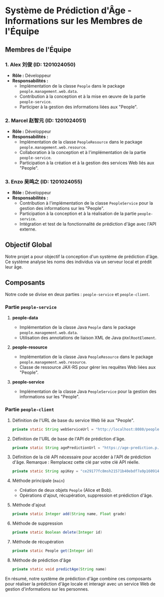 # Système de Prédiction d'Âge - Informations sur les Membres de l'Équipe

## Membres de l'Équipe

### 1. Alex 刘俊 (ID: 1201024050)
   - **Rôle :** Développeur
   - **Responsabilités :**
     - Implémentation de la classe `People` dans le package `people.management.web.data`.
     - Contribution à la conception et à la mise en œuvre de la partie `people-service`.
     - Participer à la gestion des informations liées aux "People".

### 2. Marcel 赵智元 (ID: 1201024051)
   - **Rôle :** Développeur
   - **Responsabilités :**
     - Implémentation de la classe `PeopleResource` dans le package `people.management.web.resource`.
     - Collaboration à la conception et à l'implémentation de la partie `people-service`.
     - Participation à la création et à la gestion des services Web liés aux "People".

### 3. Enzo 吴鸣之 (ID: 1201024055)
   - **Rôle :** Développeur
   - **Responsabilités :**
     - Contribution à l'implémentation de la classe `PeopleService` pour la gestion des informations sur les "People".
     - Participation à la conception et à la réalisation de la partie `people-service`.
     - Intégration et test de la fonctionnalité de prédiction d'âge avec l'API externe.

## Objectif Global
Notre projet a pour objectif la conception d'un système de prédiction d'âge. Ce système analyse les noms des individus via un serveur local et prédit leur âge.

## Composants
Notre code se divise en deux parties : `people-service` et `people-client`.

### Partie `people-service`
1. **people-data**
   - Implémentation de la classe Java `People` dans le package `people.management.web.data`.
   - Utilisation des annotations de liaison XML de Java `@XmlRootElement`.

2. **people-resource**
   - Implémentation de la classe Java `PeopleResource` dans le package `people.management.web.resource`.
   - Classe de ressource JAX-RS pour gérer les requêtes Web liées aux "People".

3. **people-service**
   - Implémentation de la classe Java `PeopleService` pour la gestion des informations sur les "People".

### Partie `people-client`
1. Définition de l'URL de base du service Web lié aux "People".
   ```java
   private static String webServiceUrl = "http://localhost:8080/people.management.web/api/peoples";
   ```

2. Définition de l'URL de base de l'API de prédiction d'âge.
   ```java
   private static String agePredictionUrl = "https://age-prediction.p.rapidapi.com/";
   ```

3. Définition de la clé API nécessaire pour accéder à l'API de prédiction d'âge. Remarque : Remplacez cette clé par votre clé API réelle.
   ```java
   private static String apiKey = "ce29177fc8msh21571b40ebdf7a9p160914jsna39882ebc4c6";
   ```

4. Méthode principale (`main`)
   - Création de deux objets `People` (Alice et Bob).
   - Opérations d'ajout, récupération, suppression et prédiction d'âge.

5. Méthode d'ajout
   ```java
   private static Integer add(String name, Float grade)
   ```

6. Méthode de suppression
   ```java
   private static Boolean delete(Integer id)
   ```

7. Méthode de récupération
   ```java
   private static People get(Integer id)
   ```

8. Méthode de prédiction d'âge
   ```java
   private static void predictAge(String name)
   ```

En résumé, notre système de prédiction d'âge combine ces composants pour réaliser la prédiction d'âge locale et interagir avec un service Web de gestion d'informations sur les personnes.
